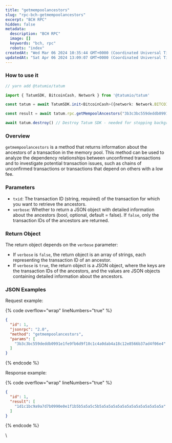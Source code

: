 ```yaml
---
title: "getmempoolancestors"
slug: "rpc-bch-getmempoolancestors"
excerpt: "BCH RPC"
hidden: false
metadata: 
  description: "BCH RPC"
  image: []
  keywords: "bch, rpc"
  robots: "index"
createdAt: "Wed Mar 06 2024 10:35:44 GMT+0000 (Coordinated Universal Time)"
updatedAt: "Sat Apr 06 2024 13:09:07 GMT+0000 (Coordinated Universal Time)"
---
```




### How to use it



```typescript
// yarn add @tatumio/tatum

import { TatumSDK, BitcoinCash, Network } from '@tatumio/tatum'

const tatum = await TatumSDK.init<BitcoinCash>({network: Network.BITCOIN_CASH})

const result = await tatum.rpc.getMempoolAncestors("3b3c3bc559deddb0991e1fe9fb6d9f10c1c4a0dab4a18c12e8566b37ad4f06e4")

await tatum.destroy() // Destroy Tatum SDK - needed for stopping background jobs
```



### Overview

`getmempoolancestors` is a method that returns information about the ancestors of a transaction in the memory pool. This method can be used to analyze the dependency relationships between unconfirmed transactions and to investigate potential transaction issues, such as chains of unconfirmed transactions or transactions that depend on others with a low fee.

### Parameters

- `txid`: The transaction ID (string, required) of the transaction for which you want to retrieve the ancestors.
- `verbose`: Whether to return a JSON object with detailed information about the ancestors (bool, optional, default = false). If `false`, only the transaction IDs of the ancestors are returned.

### Return Object

The return object depends on the `verbose` parameter:

- If `verbose` is `false`, the return object is an array of strings, each representing the transaction ID of an ancestor.
- If `verbose` is `true`, the return object is a JSON object, where the keys are the transaction IDs of the ancestors, and the values are JSON objects containing detailed information about the ancestors.

### JSON Examples

Request example:

{% code overflow="wrap" lineNumbers="true" %}

```json
{
  "id": 1,
  "jsonrpc": "2.0",
  "method": "getmempoolancestors",
  "params": [
    "3b3c3bc559deddb0991e1fe9fb6d9f10c1c4a0dab4a18c12e8566b37ad4f06e4"
  ]
}

```

{% endcode %}

Response example:

{% code overflow="wrap" lineNumbers="true" %}

```json
{
  "id": 1,
  "result": [
    "1d1c1bc9a9a7d7b0990e0e1f1b5b5a5a5c5b5a5a5a5a5a5a5a5a5a5a5a5a5a5a"
  ]
}

```

{% endcode %}

\\
